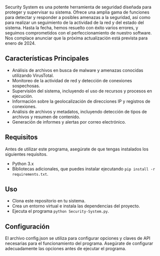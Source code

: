 Security System es una potente herramienta de seguridad diseñada para proteger y supervisar su sistema. Ofrece una amplia gama de funciones para detectar y responder a posibles amenazas a la seguridad, así como para realizar un seguimiento de la actividad de la red y del estado del sistema. Hasta la fecha, hemos resuelto con éxito varios errores, y seguimos comprometidos con el perfeccionamiento de nuestro software. Nos complace anunciar que la próxima actualización está prevista para enero de 2024.

## Características Principales

- Análisis de archivos en busca de malware y amenazas conocidas utilizando VirusTotal.
- Monitoreo de la actividad de red y detección de conexiones sospechosas.
- Supervisión del sistema, incluyendo el uso de recursos y procesos en ejecución.
- Información sobre la geolocalización de direcciones IP y registros de conexiones.
- Análisis de archivos y metadatos, incluyendo detección de tipos de archivos y resumen de contenido.
- Generación de informes y alertas por correo electrónico.

## Requisitos

Antes de utilizar este programa, asegúrate de que tengas instalados los siguientes requisitos.

- Python 3.x
- Bibliotecas adicionales, que puedes instalar ejecutando `pip install -r requirements.txt`.

## Uso

- Clona este repositorio en tu sistema.
- Crea un entorno virtual e instala las dependencias del proyecto.
- Ejecuta el programa `python Security-System.py`.

## Configuración

El archivo config.json se utiliza para configurar opciones y claves de API necesarias para el funcionamiento del programa. Asegúrate de configurar adecuadamente las opciones antes de ejecutar el programa.
